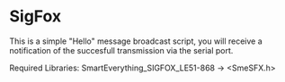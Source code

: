 # SigFox
This is a simple "Hello" message broadcast script,
you will receive a notification of the succesfull transmission via the serial port.

Required Libraries:
SmartEverything_SIGFOX_LE51-868 -> <SmeSFX.h>
